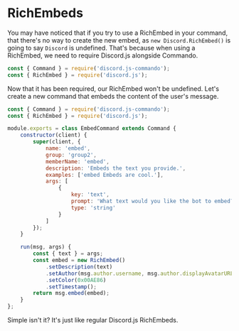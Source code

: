 # RichEmbeds

You may have noticed that if you try to use a RichEmbed in your command, that there's no way to create the new embed, as `new Discord.RichEmbed()` is going to say `Discord` is undefined. That's because when using a RichEmbed, we need to require Discord.js alongside Commando.

```js
const { Command } = require('discord.js-commando');
const { RichEmbed } = require('discord.js');
```

Now that it has been required, our RichEmbed won't be undefined. Let's create a new command that embeds the content of the user's message.

```js
const { Command } = require('discord.js-commando');
const { RichEmbed } = require('discord.js');

module.exports = class EmbedCommand extends Command {
    constructor(client) {
        super(client, {
            name: 'embed',
            group: 'group2',
            memberName: 'embed',
            description: 'Embeds the text you provide.',
            examples: ['embed Embeds are cool.'],
            args: [
                {
                    key: 'text',
                    prompt: 'What text would you like the bot to embed?',
                    type: 'string'
                }
            ]
        });    
    }

    run(msg, args) {
        const { text } = args;
        const embed = new RichEmbed()
            .setDescription(text)
            .setAuthor(msg.author.username, msg.author.displayAvatarURL)
            .setColor(0x00AE86)
            .setTimestamp();
        return msg.embed(embed);
    }
};
```

Simple isn't it? It's just like regular Discord.js RichEmbeds.

